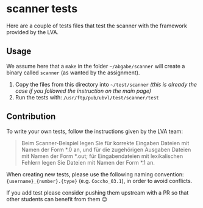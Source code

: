 # scanner tests

Here are a couple of tests files that test the scanner with the framework 
provided by the LVA.

## Usage

We assume here that a `make` in the folder `~/abgabe/scanner` will create a 
binary called `scanner` (as wanted by the assignment).

1. Copy the files from this directory into `~/test/scanner` _(this is already the case if you followed the instruction on the main page)_
2. Run the tests with: `/usr/ftp/pub/ubvl/test/scanner/test`

## Contribution

To write your own tests, follow the instructions given by the LVA team:

> Beim Scanner-Beispiel legen Sie für korrekte Eingaben Dateien mit Namen der 
> Form *.0 an, und für die zugehörigen Ausgaben Dateien mit Namen der Form 
> *.out; für Eingabendateien mit lexikalischen Fehlern legen Sie Dateien mit 
> Namen der Form *.1 an.

When creating new tests, please use the following naming convention: 
`{username}_{number}.{type}` 
(e.g. `Coccho_03.1`), in order to avoid conflicts.

If you add test please consider pushing them upstream with a PR so that other 
students can benefit from them 😉
